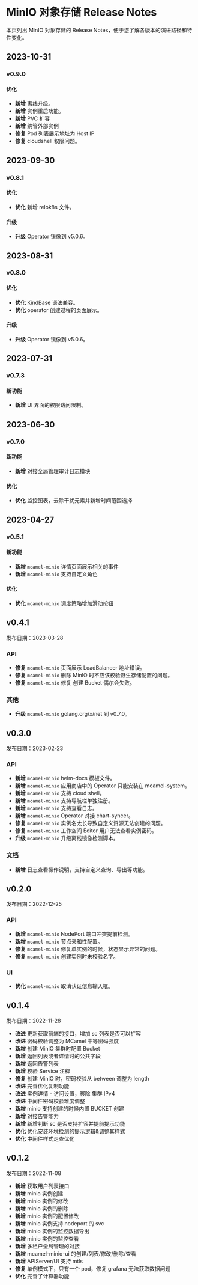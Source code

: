 # MinIO 对象存储 Release Notes

本页列出 MinIO 对象存储的 Release Notes，便于您了解各版本的演进路径和特性变化。

## 2023-10-31

### v0.9.0

#### 优化

- **新增** 离线升级。
- **新增** 实例重启功能。
- **新增** PVC 扩容
- **新增** 纳管外部实例
- **修复** Pod 列表展示地址为 Host IP
- **修复** cloudshell 权限问题。

## 2023-09-30

### v0.8.1

#### 优化

- **优化** 新增 relok8s 文件。

#### 升级

- **升级** Operator 镜像到 v5.0.6。
  
## 2023-08-31

### v0.8.0

#### 优化

- **优化** KindBase 语法兼容。
- **优化** operator 创建过程的页面展示。

#### 升级

- **升级** Operator 镜像到 v5.0.6。

## 2023-07-31

### v0.7.3

#### 新功能

- **新增** UI 界面的权限访问限制。

## 2023-06-30

### v0.7.0

#### 新功能

- **新增** 对接全局管理审计日志模块

#### 优化

- **优化** 监控图表，去除干扰元素并新增时间范围选择

## 2023-04-27

### v0.5.1

#### 新功能

- **新增** `mcamel-minio` 详情页面展示相关的事件
- **新增** `mcamel-minio` 支持自定义角色

#### 优化

- **优化** `mcamel-minio` 调度策略增加滑动按钮

## v0.4.1

发布日期：2023-03-28

### API

- **修复** `mcamel-minio` 页面展示 LoadBalancer 地址错误。
- **修复** `mcamel-minio` 删除 MinIO 时不应该校验野生存储配置的问题。
- **修复** `mcamel-minio` 修复 创建 Bucket 偶尔会失败。

### 其他

- **升级** `mcamel-minio` golang.org/x/net 到 v0.7.0。

## v0.3.0

发布日期：2023-02-23

### API

- **新增** `mcamel-minio` helm-docs 模板文件。
- **新增** `mcamel-minio` 应用商店中的 Operator 只能安装在 mcamel-system。
- **新增** `mcamel-minio` 支持 cloud shell。
- **新增** `mcamel-minio` 支持导航栏单独注册。
- **新增** `mcamel-minio` 支持查看日志。
- **新增** `mcamel-minio` Operator 对接 chart-syncer。
- **修复** `mcamel-minio` 实例名太长导致自定义资源无法创建的问题。
- **修复** `mcamel-minio` 工作空间 Editor 用户无法查看实例密码。
- **升级** `mcamel-minio` 升级离线镜像检测脚本。  

### 文档

- **新增** 日志查看操作说明，支持自定义查询、导出等功能。

## v0.2.0

发布日期：2022-12-25

### API

- **新增** `mcamel-minio` NodePort 端口冲突提前检测。
- **新增** `mcamel-minio` 节点亲和性配置。
- **修复** `mcamel-minio` 修复单实例的时候，状态显示异常的问题。
- **修复** `mcamel-minio` 创建实例时未校验名字。

### UI

- **优化** `mcamel-minio` 取消认证信息输入框。

## v0.1.4

发布日期：2022-11-28

- **改进** 更新获取前端的接口，增加 sc 列表是否可以扩容
- **改进** 密码校验调整为 MCamel 中等密码强度
- **新增** 创建 MinIO 集群时配置 Bucket
- **新增** 返回列表或者详情时的公共字段
- **新增** 返回告警列表
- **新增** 校验 Service 注释
- **修复** 创建 MinIO 时，密码校验从 between 调整为 length
- **改进** 完善优化复制功能
- **改进** 实例详情 - 访问设置，移除 集群 IPv4
- **改进** 中间件密码校验难度调整
- **新增** minio 支持创建的时候内置 BUCKET 创建
- **新增** 对接告警能力
- **新增** 新增判断 sc 是否支持扩容并提前提示功能
- **优化** 优化安装环境检测的提示逻辑&调整其样式
- **优化** 中间件样式走查优化

## v0.1.2

发布日期：2022-11-08

- **新增** 获取用户列表接口
- **新增** minio 实例创建
- **新增** minio 实例的修改
- **新增** minio 实例的删除
- **新增** minio 实例的配置修改
- **新增** minio 实例支持 nodeport 的 svc
- **新增** minio 实例的监控数据导出
- **新增** minio 实例的监控查看
- **新增** 多租户全局管理的对接
- **新增** mcamel-minio-ui 的创建/列表/修改/删除/查看
- **新增** APIServer/UI 支持 mtls
- **修复** 单例模式下，只有一个 pod，修复 grafana 无法获取数据问题
- **优化** 完善了计算器功能
